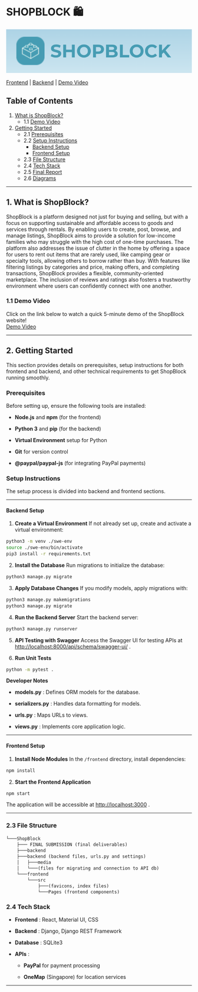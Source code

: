 # SHOPBLOCK 🛍

![alt text](./static/header.png)

[Frontend](https://github.com/KuaLiMin/ShopBlock/tree/main/frontend) | [Backend](https://github.com/KuaLiMin/ShopBlock/tree/main/backend) | [Demo Video](https://www.youtube.com/watch?v=3N9Mm8eZ2Po)

## Table of Contents

1. [What is ShopBlock?](#1-what-is-shopblock)
   - 1.1 [Demo Video](#11-demo-video)
2. [Getting Started](#getting-started)
   - 2.1 [Prerequisites](#prerequisites)
   - 2.2 [Setup Instructions](#setup-instructions)
     - [Backend Setup](#backend-setup)
     - [Frontend Setup](#frontend-setup)
   - 2.3 [File Structure](#23-file-structure)
   - 2.4 [Tech Stack](#24-tech-stack)
   - 2.5 [Final Report](#25-final-report)
   - 2.6 [Diagrams](#26-diagrams)

---

## 1. What is ShopBlock?

ShopBlock is a platform designed not just for buying and selling, but with a focus on supporting sustainable and affordable access to goods and services through rentals. By enabling users to create, post, browse, and manage listings, ShopBlock aims to provide a solution for low-income families who may struggle with the high cost of one-time purchases. The platform also addresses the issue of clutter in the home by offering a space for users to rent out items that are rarely used, like camping gear or specialty tools, allowing others to borrow rather than buy. With features like filtering listings by categories and price, making offers, and completing transactions, ShopBlock provides a flexible, community-oriented marketplace. The inclusion of reviews and ratings also fosters a trustworthy environment where users can confidently connect with one another.

### 1.1 Demo Video

Click on the link below to watch a quick 5-minute demo of the ShopBlock website!  
[Demo Video](https://www.youtube.com/watch?v=3N9Mm8eZ2Po)

---

## 2. Getting Started 

This section provides details on prerequisites, setup instructions for both frontend and backend, and other technical requirements to get ShopBlock running smoothly.

### Prerequisites 

Before setting up, ensure the following tools are installed:
 
- **Node.js**  and **npm**  (for the frontend)
 
- **Python 3**  and **pip**  (for the backend)

 
- **Virtual Environment**  setup for Python
 
- **Git**  for version control
  
- **@paypal/paypal-js** (for integrating PayPal payments)

### Setup Instructions 

The setup process is divided into backend and frontend sections.


---


#### Backend Setup 
 
1. **Create a Virtual Environment** 
If not already set up, create and activate a virtual environment:

```bash
python3 -m venv ./swe-env
source ./swe-env/bin/activate
pip3 install -r requirements.txt
```
 
2. **Install the Database** 
Run migrations to initialize the database:

```bash
python3 manage.py migrate
```
 
3. **Apply Database Changes** 
If you modify models, apply migrations with:

```bash
python3 manage.py makemigrations
python3 manage.py migrate
```
 
4. **Run the Backend Server** 
Start the backend server:

```bash
python3 manage.py runserver
```
 
5. **API Testing with Swagger** 
Access the Swagger UI for testing APIs at [http://localhost:8000/api/schema/swagger-ui/](http://localhost:8000/api/schema/swagger-ui/) .
 
6. **Run Unit Tests** 

```bash
python -m pytest .
```
**Developer Notes**  
- **models.py** : Defines ORM models for the database.
 
- **serializers.py** : Handles data formatting for models.
 
- **urls.py** : Maps URLs to views.
 
- **views.py** : Implements core application logic.


---


#### Frontend Setup 
 
1. **Install Node Modules** 
In the `/frontend` directory, install dependencies:

```bash
npm install
```
 
2. **Start the Frontend Application** 

```bash
npm start
```
The application will be accessible at [http://localhost:3000](http://localhost:3000/) .


---


### 2.3 File Structure 
```
└───ShopBlock
    ├─── FINAL SUBMISSION (final deliverables)
    ├───backend
    ├───backend (backend files, urls.py and settings)
    │   ├───media
    │   └───(files for migrating and connection to API db)
    └───frontend 
        └───src
            ├───(favicons, index files)
            └───Pages (frontend components)
```


### 2.4 Tech Stack 
 
- **Frontend** : React, Material UI, CSS
 
- **Backend** : Django, Django REST Framework
 
- **Database** : SQLite3
 
- **APIs** : 
  - **PayPal**  for payment processing
 
  - **OneMap**  (Singapore) for location services

---

